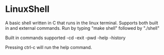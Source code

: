 # LinuxShell

A basic shell written in C that runs in the linux terminal. Supports both built in and external commands. Run by typing "make shell" followed by "./shell"

Built in commands supported
  -cd
  -exit
  -pwd
  -help
  -history

Pressing ctrl-c will run the help command.
  
  
